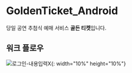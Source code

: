 # GoldenTicket_Android

당일 공연 추첨식 예매 서비스 **골든 티켓**입니다.

## 워크 플로우
![로그인-내용입력X](https://user-images.githubusercontent.com/35513039/61103258-3a3e4380-a4ac-11e9-93ce-9bc70ee52f7d.png){: width="10%" height="10%"}

